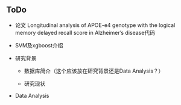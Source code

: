 ## ToDo

- 论文 Longitudinal analysis of APOE-e4 genotype with the logical memory delayed recall score in Alzheimer’s disease代码

- SVM及xgboost介绍

- 研究背景
  
  - 数据库简介（这个应该放在研究背景还是Data Analysis？）
 
  - 研究现状
 
- Data Analysis
